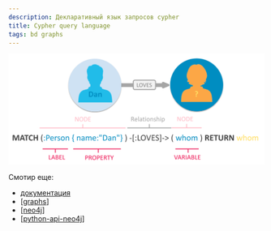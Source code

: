 ```yaml
---
description: Декларативный язык запросов cypher
title: Cypher query language
tags: bd graphs
---
```


![cypher example](../attachments/2022-08-01-16-08-43.png)

Смотир еще:

- [документация](https://neo4j.com/developer/cypher/)
- [[graphs]]
- [[neo4j]]
- [[python-api-neo4j]]

[//begin]: # "Autogenerated link references for markdown compatibility"
[graphs]: ../lists/graphs "Machine learning with graphs"
[neo4j]: neo4j "Neo4j graph data base"
[python-api-neo4j]: python-api-neo4j "Python api for neo4j"
[//end]: # "Autogenerated link references"